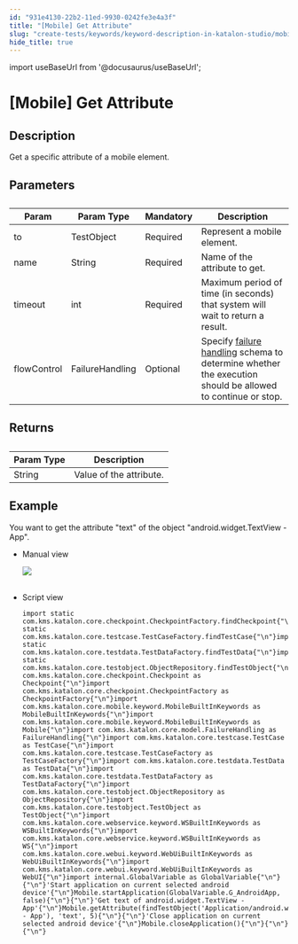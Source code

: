```yaml
---
id: "931e4130-22b2-11ed-9930-0242fe3e4a3f"
title: "[Mobile] Get Attribute"
slug: "create-tests/keywords/keyword-description-in-katalon-studio/mobile-keywords/mobile-get-attribute"
hide_title: true
---
```

import useBaseUrl from '@docusaurus/useBaseUrl';


# <a id="id_0" class="anchor_top_offset"/><a id="ariaid-title1" class="anchor_top_offset"/>[Mobile] Get Attribute


## <a id="id_0__id_1" class="anchor_top_offset"/>Description  

              
<p xmlns="http://www.w3.org/1999/xhtml" className="p">Get a specific attribute of a mobile element.</p> 
      

## <a id="id_0__id_2" class="anchor_top_offset"/>Parameters  

              
<table xmlns="http://www.w3.org/1999/xhtml" className="table anchor_top_offset" id="id_0__af869ffa-ee5a-42c6-afd6-d453e41f14bb"><caption /><thead className="thead"><tr className><th className="entry anchor_top_offset" id="id_0__af869ffa-ee5a-42c6-afd6-d453e41f14bb__entry__1">Param</th><th className="entry anchor_top_offset" id="id_0__af869ffa-ee5a-42c6-afd6-d453e41f14bb__entry__2">Param Type</th><th className="entry anchor_top_offset" id="id_0__af869ffa-ee5a-42c6-afd6-d453e41f14bb__entry__3">Mandatory</th><th className="entry anchor_top_offset" id="id_0__af869ffa-ee5a-42c6-afd6-d453e41f14bb__entry__4">Description</th></tr></thead><tbody className="tbody"><tr className><td className="entry" headers="id_0__af869ffa-ee5a-42c6-afd6-d453e41f14bb__entry__1 id_0__af869ffa-ee5a-42c6-afd6-d453e41f14bb__entry__2 id_0__af869ffa-ee5a-42c6-afd6-d453e41f14bb__entry__3 id_0__af869ffa-ee5a-42c6-afd6-d453e41f14bb__entry__4 ">to</td><td className="entry" headers="id_0__af869ffa-ee5a-42c6-afd6-d453e41f14bb__entry__1 id_0__af869ffa-ee5a-42c6-afd6-d453e41f14bb__entry__2 id_0__af869ffa-ee5a-42c6-afd6-d453e41f14bb__entry__3 id_0__af869ffa-ee5a-42c6-afd6-d453e41f14bb__entry__4 ">TestObject</td><td className="entry" headers="id_0__af869ffa-ee5a-42c6-afd6-d453e41f14bb__entry__1 id_0__af869ffa-ee5a-42c6-afd6-d453e41f14bb__entry__2 id_0__af869ffa-ee5a-42c6-afd6-d453e41f14bb__entry__3 id_0__af869ffa-ee5a-42c6-afd6-d453e41f14bb__entry__4 ">Required</td><td className="entry" headers="id_0__af869ffa-ee5a-42c6-afd6-d453e41f14bb__entry__1 id_0__af869ffa-ee5a-42c6-afd6-d453e41f14bb__entry__2 id_0__af869ffa-ee5a-42c6-afd6-d453e41f14bb__entry__3 id_0__af869ffa-ee5a-42c6-afd6-d453e41f14bb__entry__4 ">Represent a mobile element.</td></tr><tr className><td className="entry" headers="id_0__af869ffa-ee5a-42c6-afd6-d453e41f14bb__entry__1 id_0__af869ffa-ee5a-42c6-afd6-d453e41f14bb__entry__2 id_0__af869ffa-ee5a-42c6-afd6-d453e41f14bb__entry__3 id_0__af869ffa-ee5a-42c6-afd6-d453e41f14bb__entry__4 ">name</td><td className="entry" headers="id_0__af869ffa-ee5a-42c6-afd6-d453e41f14bb__entry__1 id_0__af869ffa-ee5a-42c6-afd6-d453e41f14bb__entry__2 id_0__af869ffa-ee5a-42c6-afd6-d453e41f14bb__entry__3 id_0__af869ffa-ee5a-42c6-afd6-d453e41f14bb__entry__4 ">String</td><td className="entry" headers="id_0__af869ffa-ee5a-42c6-afd6-d453e41f14bb__entry__1 id_0__af869ffa-ee5a-42c6-afd6-d453e41f14bb__entry__2 id_0__af869ffa-ee5a-42c6-afd6-d453e41f14bb__entry__3 id_0__af869ffa-ee5a-42c6-afd6-d453e41f14bb__entry__4 ">Required</td><td className="entry" headers="id_0__af869ffa-ee5a-42c6-afd6-d453e41f14bb__entry__1 id_0__af869ffa-ee5a-42c6-afd6-d453e41f14bb__entry__2 id_0__af869ffa-ee5a-42c6-afd6-d453e41f14bb__entry__3 id_0__af869ffa-ee5a-42c6-afd6-d453e41f14bb__entry__4 ">Name of the attribute to get.</td></tr><tr className><td className="entry" headers="id_0__af869ffa-ee5a-42c6-afd6-d453e41f14bb__entry__1 id_0__af869ffa-ee5a-42c6-afd6-d453e41f14bb__entry__2 id_0__af869ffa-ee5a-42c6-afd6-d453e41f14bb__entry__3 id_0__af869ffa-ee5a-42c6-afd6-d453e41f14bb__entry__4 ">timeout</td><td className="entry" headers="id_0__af869ffa-ee5a-42c6-afd6-d453e41f14bb__entry__1 id_0__af869ffa-ee5a-42c6-afd6-d453e41f14bb__entry__2 id_0__af869ffa-ee5a-42c6-afd6-d453e41f14bb__entry__3 id_0__af869ffa-ee5a-42c6-afd6-d453e41f14bb__entry__4 ">int</td><td className="entry" headers="id_0__af869ffa-ee5a-42c6-afd6-d453e41f14bb__entry__1 id_0__af869ffa-ee5a-42c6-afd6-d453e41f14bb__entry__2 id_0__af869ffa-ee5a-42c6-afd6-d453e41f14bb__entry__3 id_0__af869ffa-ee5a-42c6-afd6-d453e41f14bb__entry__4 ">Required</td><td className="entry" headers="id_0__af869ffa-ee5a-42c6-afd6-d453e41f14bb__entry__1 id_0__af869ffa-ee5a-42c6-afd6-d453e41f14bb__entry__2 id_0__af869ffa-ee5a-42c6-afd6-d453e41f14bb__entry__3 id_0__af869ffa-ee5a-42c6-afd6-d453e41f14bb__entry__4 ">Maximum period of time (in seconds) that system will wait to         return a result.</td></tr><tr className><td className="entry" headers="id_0__af869ffa-ee5a-42c6-afd6-d453e41f14bb__entry__1 id_0__af869ffa-ee5a-42c6-afd6-d453e41f14bb__entry__2 id_0__af869ffa-ee5a-42c6-afd6-d453e41f14bb__entry__3 id_0__af869ffa-ee5a-42c6-afd6-d453e41f14bb__entry__4 ">flowControl</td><td className="entry" headers="id_0__af869ffa-ee5a-42c6-afd6-d453e41f14bb__entry__1 id_0__af869ffa-ee5a-42c6-afd6-d453e41f14bb__entry__2 id_0__af869ffa-ee5a-42c6-afd6-d453e41f14bb__entry__3 id_0__af869ffa-ee5a-42c6-afd6-d453e41f14bb__entry__4 ">FailureHandling</td><td className="entry" headers="id_0__af869ffa-ee5a-42c6-afd6-d453e41f14bb__entry__1 id_0__af869ffa-ee5a-42c6-afd6-d453e41f14bb__entry__2 id_0__af869ffa-ee5a-42c6-afd6-d453e41f14bb__entry__3 id_0__af869ffa-ee5a-42c6-afd6-d453e41f14bb__entry__4 ">Optional</td><td className="entry" headers="id_0__af869ffa-ee5a-42c6-afd6-d453e41f14bb__entry__1 id_0__af869ffa-ee5a-42c6-afd6-d453e41f14bb__entry__2 id_0__af869ffa-ee5a-42c6-afd6-d453e41f14bb__entry__3 id_0__af869ffa-ee5a-42c6-afd6-d453e41f14bb__entry__4 ">Specify <a className="xref" href="/docs/maintain/configure-failure-handling-settings-in-katalon-studio">failure handling</a> schema to         determine whether the execution should be allowed to continue or         stop.</td></tr></tbody></table> 
      

## <a id="id_0__id_3" class="anchor_top_offset"/>Returns

              
<table xmlns="http://www.w3.org/1999/xhtml" className="table anchor_top_offset" id="id_0__c06a84fc-a9ce-43c9-b0c6-48f80f1990de"><caption /><thead className="thead"><tr className><th className="entry anchor_top_offset" id="id_0__c06a84fc-a9ce-43c9-b0c6-48f80f1990de__entry__1">Param Type</th><th className="entry anchor_top_offset" id="id_0__c06a84fc-a9ce-43c9-b0c6-48f80f1990de__entry__2">Description</th></tr></thead><tbody className="tbody"><tr className><td className="entry" headers="id_0__c06a84fc-a9ce-43c9-b0c6-48f80f1990de__entry__1 id_0__c06a84fc-a9ce-43c9-b0c6-48f80f1990de__entry__2 ">String</td><td className="entry" headers="id_0__c06a84fc-a9ce-43c9-b0c6-48f80f1990de__entry__1 id_0__c06a84fc-a9ce-43c9-b0c6-48f80f1990de__entry__2 ">Value of the attribute.</td></tr></tbody></table> 
      

## <a id="id_0__id_4" class="anchor_top_offset"/>Example 

              
<p xmlns="http://www.w3.org/1999/xhtml" className="p">You want to get the attribute "text" of the object   "android.widget.TextView - App".</p> 
      
<ul xmlns="http://www.w3.org/1999/xhtml" className="ul"><li className="li">     <p className="p">Manual view</p>     <p className="p">       <img className="image" src={useBaseUrl("https://github.com/katalon-studio/docs-images/raw/master/katalon-studio/docs/mobile-get-attribute/image2017-3-3-113A113A38.png")} /><br /><br />     </p>   </li><li className="li">     <p className="p">Script view </p>     <pre className="pre codeblock"><code>import static com.kms.katalon.core.checkpoint.CheckpointFactory.findCheckpoint{"\n"}import static com.kms.katalon.core.testcase.TestCaseFactory.findTestCase{"\n"}import static com.kms.katalon.core.testdata.TestDataFactory.findTestData{"\n"}import static com.kms.katalon.core.testobject.ObjectRepository.findTestObject{"\n"}import com.kms.katalon.core.checkpoint.Checkpoint as Checkpoint{"\n"}import com.kms.katalon.core.checkpoint.CheckpointFactory as CheckpointFactory{"\n"}import com.kms.katalon.core.mobile.keyword.MobileBuiltInKeywords as MobileBuiltInKeywords{"\n"}import com.kms.katalon.core.mobile.keyword.MobileBuiltInKeywords as Mobile{"\n"}import com.kms.katalon.core.model.FailureHandling as FailureHandling{"\n"}import com.kms.katalon.core.testcase.TestCase as TestCase{"\n"}import com.kms.katalon.core.testcase.TestCaseFactory as TestCaseFactory{"\n"}import com.kms.katalon.core.testdata.TestData as TestData{"\n"}import com.kms.katalon.core.testdata.TestDataFactory as TestDataFactory{"\n"}import com.kms.katalon.core.testobject.ObjectRepository as ObjectRepository{"\n"}import com.kms.katalon.core.testobject.TestObject as TestObject{"\n"}import com.kms.katalon.core.webservice.keyword.WSBuiltInKeywords as WSBuiltInKeywords{"\n"}import com.kms.katalon.core.webservice.keyword.WSBuiltInKeywords as WS{"\n"}import com.kms.katalon.core.webui.keyword.WebUiBuiltInKeywords as WebUiBuiltInKeywords{"\n"}import com.kms.katalon.core.webui.keyword.WebUiBuiltInKeywords as WebUI{"\n"}import internal.GlobalVariable as GlobalVariable{"\n"}{"\n"}'Start application on current selected android device'{"\n"}Mobile.startApplication(GlobalVariable.G_AndroidApp, false){"\n"}{"\n"}'Get text of android.widget.TextView - App'{"\n"}Mobile.getAttribute(findTestObject('Application/android.widget.TextView - App'), 'text', 5){"\n"}{"\n"}'Close application on current selected android device'{"\n"}Mobile.closeApplication(){"\n"}{"\n"}{"\n"}</code></pre>   </li></ul> 
      

